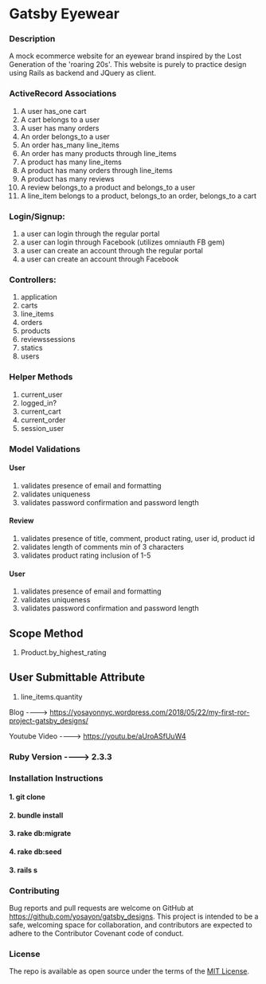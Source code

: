 # Gatsby Eyewear

### Description

A mock ecommerce website for an eyewear brand inspired by the Lost Generation of the 'roaring 20s'. This website is purely to practice design using Rails as backend and JQuery as client.

### ActiveRecord Associations

1. A user has_one cart
2. A cart belongs to a user
3. A user has many orders
4. An order belongs_to a user
5. An order has_many line_items
6. An order has many products through line_items
7. A product has many line_items
8. A product has many orders through line_items
9. A product has many reviews
10. A review belongs_to a product and belongs_to a user
11. A line_item belongs to a product, belongs_to an order, belongs_to a cart

### Login/Signup:
1. a user can login through the regular portal
2. a user can login through Facebook (utilizes omniauth FB gem)
3. a user can create an account through the regular portal
4. a user can create an account through Facebook

### Controllers:

1. application
2. carts
3. line_items
4. orders
5. products
6. reviewssessions
7. statics
8. users

### Helper Methods
1. current_user
2. logged_in?
3. current_cart
4. current_order
5. session_user

### Model Validations

#### User
1. validates presence of email and formatting
2. validates uniqueness
3. validates password confirmation and password length

#### Review
1. validates presence of title, comment, product rating, user id, product id
2. validates length of comments min of 3 characters
3. validates product rating inclusion of 1-5

#### User
1. validates presence of email and formatting
2. validates uniqueness
3. validates password confirmation and password length

## Scope Method
1. Product.by_highest_rating

## User Submittable Attribute
1. line_items.quantity







Blog ----> https://yosayonnyc.wordpress.com/2018/05/22/my-first-ror-project-gatsby_designs/


Youtube Video ----> https://youtu.be/aUroASfUuW4


### Ruby Version ----> 2.3.3

### Installation Instructions 

#### 1. git clone 
#### 2. bundle install
#### 3. rake db:migrate
#### 4. rake db:seed
#### 3. rails s

### Contributing
Bug reports and pull requests are welcome on GitHub at https://github.com/yosayon/gatsby_designs. This project is intended to be a safe, welcoming space for collaboration, and contributors are expected to adhere to the Contributor Covenant code of conduct.

### License
The repo is available as open source under the terms of the [MIT License](https://opensource.org/licenses/MIT).


